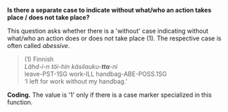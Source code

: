 **Is there a separate case to indicate without what/who an action takes place / does not take place?**

This question asks whether there is a 'without' case indicating without what/who an action does or does not take place (1). The respective case is often called *abessive*.

>(1) Finnish<br/>
>*Lähd-i-n töi-hin käsilauku-**tta**-ni*<br/>
>leave-PST-1SG work-ILL  handbag-ABE-POSS.1SG<br/>
>‘I left for work without my handbag.’

**Coding.** The value is '1' only if there is a case marker specialized in this function.
